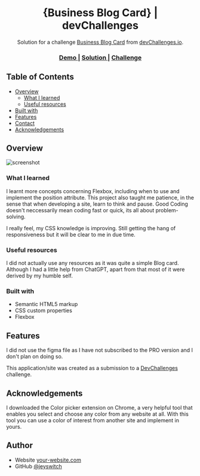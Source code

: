 <!-- Will be updated in due time{}  -->

<h1 align="center">{Business Blog Card} | devChallenges</h1>

<div align="center">
   Solution for a challenge <a href="https://devchallenges.io/challenge/business-blog-card" target="_blank">Business Blog Card</a> from <a href="http://devchallenges.io" target="_blank">devChallenges.io</a>.
</div>

<div align="center">
  <h3>
    <a href="{https://your-demo-link.your-domain}">
      Demo
    </a>
    <span> | </span>
    <a href="{https://your-url-to-the-solution}">
      Solution
    </a>
    <span> | </span>
    <a href="https://devchallenges.io/challenge/business-blog-card">
      Challenge
    </a>
  </h3>
</div>

<!-- TABLE OF CONTENTS -->

## Table of Contents

- [Overview](#overview)
  - [What I learned](#what-i-learned)
  - [Useful resources](#useful-resources)
- [Built with](#built-with)
- [Features](#features)
- [Contact](#contact)
- [Acknowledgements](#acknowledgements)

<!-- OVERVIEW -->

## Overview

![screenshot](https://user-images.githubusercontent.com/16707738/92399059-5716eb00-f132-11ea-8b14-bcacdc8ec97b.png)


### What I learned

I learnt more concepts concerning Flexbox, including when to use and implement the position attribute. This project also taught me patience, in the sense that when developing a site, learn to think and pause. Good Coding doesn't neccessarily mean coding fast or quick, its all about problem-solving.  

I really feel, my CSS knowledge is improving. Still getting the hang of responsiveness but it will be clear to me in due time.

### Useful resources

I did not actually use any resources as it was quite a simple Blog card. Although I had a little help from ChatGPT, apart from that most of it were derived by my humble self.

### Built with

<!-- Technologies/Tools used in this project are as follows;-->

- Semantic HTML5 markup
- CSS custom properties
- Flexbox

## Features

I did not use the figma file as I have not subscribed to the PRO version and I don't plan on doing so.

This application/site was created as a submission to a [DevChallenges](https://devchallenges.io/challenges-dashboard) challenge.

## Acknowledgements
 I downloaded the Color picker extension on Chrome, a very helpful tool that enables you select and choose any color from any website at all.
 With this tool you can use a color of interest from another site and implement in yours.

## Author

- Website [your-website.com](https://{your-web-site-link})
- GitHub [@jeyswitch](https://github.com/jeyswitch/)
